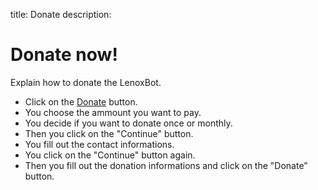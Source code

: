 title: Donate
description:

# Donate now!

Explain how to donate the LenoxBot.

* Click on the [Donate](https://lenoxbot.com/donate) button.
* You choose the ammount you want to pay.
* You decide if you want to donate once or monthly.
* Then you click on the "Continue" button.
* You fill out the contact informations.
* You click on the "Continue" button again.
* Then you fill out the donation informations and click on the "Donate" button.
